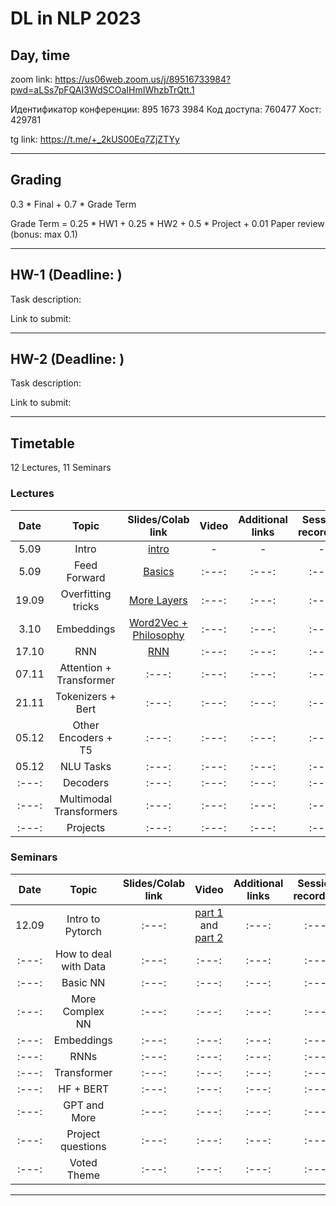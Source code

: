 # DL in NLP 2023

## Day, time

zoom link: https://us06web.zoom.us/j/89516733984?pwd=aLSs7pFQAI3WdSCOaIHmIWhzbTrQtt.1

Идентификатор конференции: 895 1673 3984
Код доступа: 760477
Хост: 429781

tg link: https://t.me/+_2kUS00Eq7ZjZTYy

__________________________________________

## Grading

0.3 * Final + 0.7 * Grade Term

Grade Term = 0.25 * HW1 + 0.25 * HW2 + 0.5 * Project + 0.01 Paper review (bonus: max 0.1)
__________________________________________

## HW-1 (Deadline: )

Task description: 

Link to submit: 

__________________________________________

## HW-2 (Deadline: )

Task description: 

Link to submit: 

__________________________________________

## Timetable

12 Lectures, 11 Seminars

### Lectures

| Date | Topic | Slides/Colab link | Video | Additional links | Session recording |
|:---:|:---:|:---:|:---:|:---:|:---:|
|5.09|Intro|[intro](https://docs.google.com/presentation/d/1cw340sXoNF450LcJGH7OXygBSckgmU1ZJwIjnxLlXVE/edit?usp=sharing)|-|-|-|
|5.09|Feed Forward|[Basics](https://docs.google.com/presentation/d/1ufEANGJMPChlbw0lfLCA1OaiClvFHM_p5zWozTibRxQ/edit?usp=sharing)|:---:|:---:|:---:|
|19.09|Overfitting tricks|[More Layers](https://docs.google.com/presentation/d/1ps0CXMx4yu2Q7vj5wwiCaHxcvMvME_y8wMG9iJqpyYs/edit?usp=sharing)|:---:|:---:|:---:|
|3.10|Embeddings|[Word2Vec + Philosophy](https://docs.google.com/presentation/d/1wTwQ8CJ3Wz2trmiwpekOrPQlTY_iT2YZ2KICS422gvs/edit?usp=sharing)|:---:|:---:|:---:|
|17.10|RNN|[RNN](https://docs.google.com/presentation/d/1b0eDbjDr8uqT87Kbb7Pcvow6l0Aqt_O_-13h-0TF6Zw/edit?usp=sharing)|:---:|:---:|:---:|
|07.11|Attention + Transformer|:---:|:---:|:---:|:---:|
|21.11|Tokenizers + Bert|:---:|:---:|:---:|:---:|
|05.12|Other Encoders + T5|:---:|:---:|:---:|:---:|
|05.12|NLU Tasks|:---:|:---:|:---:|:---:|
|:---:|Decoders|:---:|:---:|:---:|:---:|
|:---:|Multimodal Transformers|:---:|:---:|:---:|:---:|
|:---:|Projects|:---:|:---:|:---:|:---:|


### Seminars

| Date | Topic | Slides/Colab link | Video | Additional links | Session recording |
|:---:|:---:|:---:|:---:|:---:|:---:|
|12.09|Intro to Pytorch|:---:|[part 1](https://youtu.be/WqelMx0gMY0) and [part 2](https://youtu.be/alDzKMTeZL4)|:---:|:---:|
|:---:|How to deal with Data|:---:|:---:|:---:|:---:|
|:---:|Basic NN|:---:|:---:|:---:|:---:|
|:---:|More Complex NN|:---:|:---:|:---:|:---:|
|:---:|Embeddings|:---:|:---:|:---:|:---:|
|:---:|RNNs|:---:|:---:|:---:|:---:|
|:---:|Transformer|:---:|:---:|:---:|:---:|
|:---:|HF + BERT|:---:|:---:|:---:|:---:|
|:---:|GPT and More|:---:|:---:|:---:|:---:|
|:---:|Project questions|:---:|:---:|:---:|:---:|
|:---:|Voted Theme|:---:|:---:|:---:|:---:|



__________________________________________

